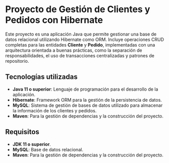 # Proyecto de Gestión de Clientes y Pedidos con Hibernate

Este proyecto es una aplicación Java que permite gestionar una base de datos relacional utilizando Hibernate como ORM. Incluye operaciones CRUD completas para las entidades **Cliente** y **Pedido**,
implementadas con una arquitectura orientada a buenas prácticas, como la separación de responsabilidades, el uso de transacciones centralizadas y patrones de repositorio.

## Tecnologías utilizadas

- **Java 11 o superior**: Lenguaje de programación para el desarrollo de la aplicación.
- **Hibernate**: Framework ORM para la gestión de la persistencia de datos.
- **MySQL**: Sistema de gestión de bases de datos utilizado para almacenar la información de los clientes y pedidos.
- **Maven**: Para la gestión de dependencias y la construcción del proyecto.

## Requisitos

- **JDK 11 o superior**.
- **MySQL**: Base de datos relacional.
- **Maven**: Para la gestión de dependencias y la construcción del proyecto.
